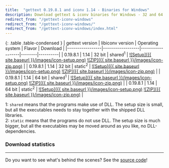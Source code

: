 ```yaml
---
title:  "gettext 0.19.8.1 and iconv 1.14 - Binaries for Windows"
description: Download gettext & iconv binaries for Windows - 32 and 64 bits - shared and static.
redirect_from: "/gettext-iconv-windows"
redirect_from: "/gettext-iconv-windows/"
redirect_from: "/gettext-iconv-windows/index.html"
---
```



{: .table .table-condensed }
| gettext version | libiconv version | Operating system | Flavor | Download |
|-----------------|------------------|------------------|--------|----------|
| 0.19.8.1 | 1.14 | 32 bit | shared<sup>1</sup> | [![Setup]({{ site.baseurl }}/images/icon-setup.png)](https://github.com/mlocati/gettext-iconv-windows/releases/download/v0.19.8.1-v1.14/gettext0.19.8.1-iconv1.14-shared-32.exe) [![ZIP]({{ site.baseurl }}/images/icon-zip.png)](https://github.com/mlocati/gettext-iconv-windows/releases/download/v0.19.8.1-v1.14/gettext0.19.8.1-iconv1.14-shared-32.zip) |
| 0.19.8.1 | 1.14 | 32 bit | static<sup>2</sup> | [![Setup]({{ site.baseurl }}/images/icon-setup.png)](https://github.com/mlocati/gettext-iconv-windows/releases/download/v0.19.8.1-v1.14/gettext0.19.8.1-iconv1.14-static-32.exe) [![ZIP]({{ site.baseurl }}/images/icon-zip.png)](https://github.com/mlocati/gettext-iconv-windows/releases/download/v0.19.8.1-v1.14/gettext0.19.8.1-iconv1.14-static-32.zip) |
| 0.19.8.1 | 1.14 | 64 bit | shared<sup>1</sup> | [![Setup]({{ site.baseurl }}/images/icon-setup.png)](https://github.com/mlocati/gettext-iconv-windows/releases/download/v0.19.8.1-v1.14/gettext0.19.8.1-iconv1.14-shared-64.exe) [![ZIP]({{ site.baseurl }}/images/icon-zip.png)](https://github.com/mlocati/gettext-iconv-windows/releases/download/v0.19.8.1-v1.14/gettext0.19.8.1-iconv1.14-shared-64.zip) |
| 0.19.8.1 | 1.14 | 64 bit | static<sup>2</sup> | [![Setup]({{ site.baseurl }}/images/icon-setup.png)](https://github.com/mlocati/gettext-iconv-windows/releases/download/v0.19.8.1-v1.14/gettext0.19.8.1-iconv1.14-static-64.exe) [![ZIP]({{ site.baseurl }}/images/icon-zip.png)](https://github.com/mlocati/gettext-iconv-windows/releases/download/v0.19.8.1-v1.14/gettext0.19.8.1-iconv1.14-static-64.zip) |

1: `shared` means that the programs make use of DLL. The setup size is small, but all the executables needs to stay together with the shipped DLL libraries.  
2: `static` means that the programs do not use DLL. The setup size is much bigger, but all the executables may be moved around as you like, no DLL-dependencies.


### Download statistics

<div id="giw-download-stats"><i class="fa fa-refresh fa-spin"></i></div>

----

Do you want to see what's behind the scenes? See the [source code](https://github.com/mlocati/gettext-iconv-windows)!

<script src="{{ "/js/gettext-iconv-windows.js" | prepend: site.baseurl }}"></script>